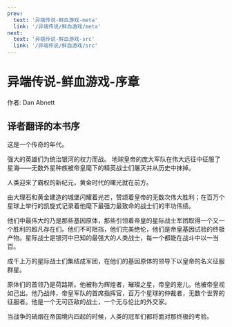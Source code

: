 ```yaml
---
prev:
  text: '异端传说-鲜血游戏-meta'
  link: '/异端传说/鲜血游戏/meta'
next:
  text: '异端传说-鲜血游戏-src'
  link: '/异端传说/鲜血游戏/src'
---
```


# 异端传说-鲜血游戏-序章

作者: Dan Abnett

## 译者翻译的本书序

这是一个传奇的年代。

强大的英雄们为统治银河的权力而战。 地球皇帝的庞大军队在伟大远征中征服了星海——无数外星种族被帝皇麾下的精英战士们屠灭并从历史中抹掉。

人类迎来了霸权的新纪元，黄金时代的曙光就在前方。

由大理石和黄金建造的城堡闪耀着光芒，赞颂着皇帝的无数次伟大胜利；在百万个星球上举行的凯旋式记录着他麾下最强力最致命的战士们的丰功伟绩。

他们中最伟大的乃是那些基因原体，那些引领着帝皇的星际战士军团取得一个又一个胜利的超凡存在们。他们不可阻挡，他们完美绝伦，他们是帝皇基因试验的终极产物。星际战士是银河中已知的最强大的人类战士，每一个都能在战斗中以一当百。

成千上万的星际战士们集结成军团，在他们的基因原体的领导下以皇帝的名义征服群星。

原体们的首领乃是荷路斯。他被称为辉煌者，璀璨之星，帝皇的宠儿。他被帝皇视如己出。他乃战帅，帝皇军队的首席指挥官，百万个星球的仲裁者，无数个世界的征服者。他是一个无可匹敌的战士，一个无与伦比的外交家。

当战争的硝烟在帝国境内四起的时候，人类的冠军们都将面对那终极的考验。
